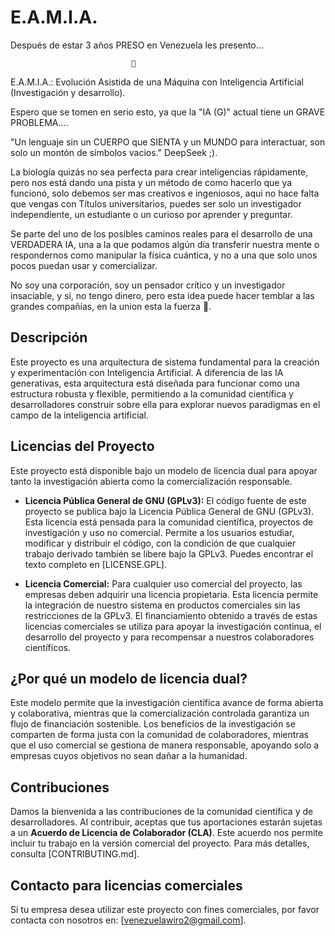 # E.A.M.I.A.

Después de estar 3 años PRESO en Venezuela les presento...

                               🔽 
                               
E.A.M.I.A.: Evolución Asistida de una Máquina con Inteligencia Artificial (Investigación y desarrollo).

Espero que se tomen en serio esto, ya que la "IA (G)" actual tiene un GRAVE PROBLEMA....

"Un lenguaje sin un CUERPO que SIENTA y un MUNDO para interactuar, son solo un montón de símbolos vacios." 
DeepSeek ;).

La biología quizás no sea perfecta para crear inteligencias rápidamente, pero nos está dando una pista y un método de como hacerlo que ya funcionó, solo debemos ser mas creativos e ingeniosos, aqui no hace falta que vengas con Títulos universitarios, puedes ser solo un investigador independiente, un estudiante o un curioso por aprender y preguntar.

Se parte del uno de los posibles caminos reales para el desarrollo de una VERDADERA IA, una a la que podamos  algún día transferir nuestra mente o respondernos como manipular la física cuántica, y no a una que solo unos pocos puedan usar y comercializar.

No soy una corporación, soy un pensador crítico y un investigador insaciable, y si, no tengo dinero, pero esta idea puede hacer temblar a las grandes compañías, en la union esta la fuerza 💪.



## Descripción

Este proyecto es una arquitectura de sistema fundamental para la creación y experimentación con Inteligencia Artificial. A diferencia de las IA generativas, esta arquitectura está diseñada para funcionar como una estructura robusta y flexible, permitiendo a la comunidad científica y desarrolladores construir sobre ella para explorar nuevos paradigmas en el campo de la inteligencia artificial.



## Licencias del Proyecto

Este proyecto está disponible bajo un modelo de licencia dual para apoyar tanto la investigación abierta como la comercialización responsable.

*   **Licencia Pública General de GNU (GPLv3):** El código fuente de este proyecto se publica bajo la Licencia Pública General de GNU (GPLv3). Esta licencia está pensada para la comunidad científica, proyectos de investigación y uso no comercial. Permite a los usuarios estudiar, modificar y distribuir el código, con la condición de que cualquier trabajo derivado también se libere bajo la GPLv3. Puedes encontrar el texto completo en [LICENSE.GPL].

*   **Licencia Comercial:** Para cualquier uso comercial del proyecto, las empresas deben adquirir una licencia propietaria. Esta licencia permite la integración de nuestro sistema en productos comerciales sin las restricciones de la GPLv3. El financiamiento obtenido a través de estas licencias comerciales se utiliza para apoyar la investigación continua, el desarrollo del proyecto y para recompensar a nuestros colaboradores científicos.



## ¿Por qué un modelo de licencia dual?

Este modelo permite que la investigación científica avance de forma abierta y colaborativa, mientras que la comercialización controlada garantiza un flujo de financiación sostenible. Los beneficios de la investigación se comparten de forma justa con la comunidad de colaboradores, mientras que el uso comercial se gestiona de manera responsable, apoyando solo a empresas cuyos objetivos no sean dañar a la humanidad.



## Contribuciones

Damos la bienvenida a las contribuciones de la comunidad científica y de desarrolladores. Al contribuir, aceptas que tus aportaciones estarán sujetas a un **Acuerdo de Licencia de Colaborador (CLA)**. Este acuerdo nos permite incluir tu trabajo en la versión comercial del proyecto. Para más detalles, consulta [CONTRIBUTING.md].



## Contacto para licencias comerciales

Si tu empresa desea utilizar este proyecto con fines comerciales, por favor contacta con nosotros en: [venezuelawiro2@gmail.com].


